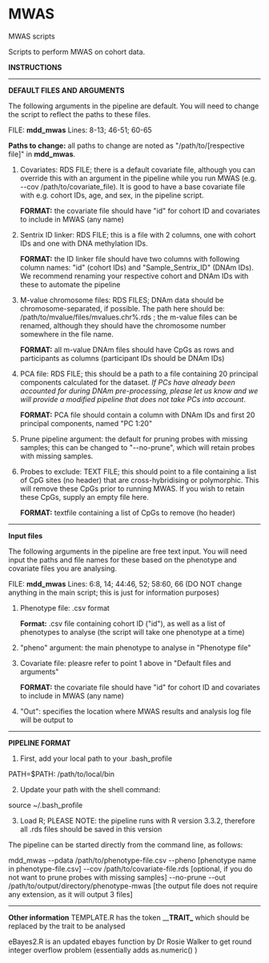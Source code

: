 # MWAS
MWAS scripts

Scripts to perform MWAS on cohort data. 

**INSTRUCTIONS**

---------------------------------------------------------------------------------------------------------------------------------------------------------------------------------

**DEFAULT FILES AND ARGUMENTS**

The following arguments in the pipeline are default. You will need to change the script to reflect the paths to these files. 

FILE: **mdd_mwas**
Lines: 8-13; 46-51; 60-65

**Paths to change:** all paths to change are noted as "/path/to/[respective file]" in **mdd_mwas**. 

1. Covariates: RDS FILE; there is a default covariate file, although you can override this with an argument in the pipeline while you run MWAS (e.g. --cov /path/to/covariate_file). It is good to have a base covariate file with e.g. cohort IDs, age, and sex, in the pipeline script.
     
     **FORMAT:** the covariate file should have "id" for cohort ID and covariates to include in MWAS (any name)
     
2. Sentrix ID linker: RDS FILE;  this is a file with 2 columns, one with cohort IDs and one with DNA methylation IDs. 
    
    **FORMAT:** the ID linker file should have two columns with following column names: "id" (cohort IDs) and "Sample_Sentrix_ID" (DNAm IDs). We recommend renaming your respective cohort and DNAm IDs with these to automate the pipeline
     
3. M-value chromosome files: RDS FILES;  DNAm data should be chromosome-separated, if possible. The path here should be: /path/to/mvalue/files/mvalues.chr%.rds ; the m-value files can be renamed, although they should have the chromosome number somewhere in the file name.
     
     **FORMAT:** all m-value DNAm files should have CpGs as rows and participants as columns (participant IDs should be DNAm IDs)
     
4. PCA file: RDS FILE; this should be a path to a file containing 20 principal components calculated for the dataset. *If PCs have already been accounted for during DNAm pre-processing, please let us know and we will provide a modified pipeline that does not take PCs into account*.
     
     **FORMAT:** PCA file should contain a column with DNAm IDs and first 20 principal components, named "PC 1:20"
     
5. Prune pipeline argument: the default for pruning probes with missing samples; this can be changed to "--no-prune", which will retain probes with missing samples.

6. Probes to exclude: TEXT FILE;  this should point to a file containing a list of CpG sites (no header) that are cross-hybridising or polymorphic. This will remove these CpGs prior to running MWAS. If you wish to retain these CpGs, supply an empty file here.
      
      **FORMAT:** textfile containing a list of CpGs to remove (ho header)

---------------------------------------------------------------------------------------------------------------------------------------------------------------------------------

**Input files**

The following arguments in the pipeline are free text input. You will need input the paths and file names for these based on the phenotype and covariate files you are analysing.

FILE: **mdd_mwas**
Lines: 6:8, 14; 44:46, 52; 58:60, 66 (DO NOT change anything in the main script; this is just for information purposes)

1. Phenotype file: .csv format
       
      **Format:** .csv file containing cohort ID ("id"), as well as a list of phenotypes to analyse (the script will take one phenotype at a time)
2. "pheno" argument: the main phenotype to analyse in "Phenotype file"
3. Covariate file: pleasre refer to point 1 above in "Default files and arguments"
       
      **FORMAT:** the covariate file should have "id" for cohort ID and covariates to include in MWAS (any name)
4. "Out": specifies the location where MWAS results and analysis log file will be output to

---------------------------------------------------------------------------------------------------------------------------------------------------------------------------------

**PIPELINE FORMAT**

1. First, add your local path to your .bash_profile

PATH=$PATH: /path/to/local/bin

2. Update your path with the shell command:

source ~/.bash_profile

3. Load R; PLEASE NOTE: the pipeline runs with R version 3.3.2, therefore all .rds files should be saved in this version

The pipeline can be started directly from the command line, as follows:

mdd_mwas --pdata /path/to/phenotype-file.csv --pheno [phenotype name in phenotype-file.csv] --cov /path/to/covariate-file.rds [optional, if you do not want to prune probes with missing samples] --no-prune --out /path/to/output/directory/phenotype-mwas [the output file does not require any extension, as it will output 3 files]

---------------------------------------------------------------------------------------------------------------------------------------------------------------------------------

**Other information**
TEMPLATE.R has the token \____TRAIT\___ which should be replaced by the trait to be analysed

eBayes2.R is an updated ebayes function by Dr Rosie Walker to get round integer overflow problem (essentially adds as.numeric() )
